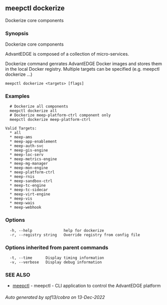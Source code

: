 ## meepctl dockerize

Dockerize core components

### Synopsis

Dockerize core components

AdvantEDGE is composed of a collection of micro-services.

Dockerize command genrates AdvantEDGE Docker images and stores them in
the local Docker registry.
Multiple targets can be specified (e.g. meepctl dockerize <target1> <target2>...)

```
meepctl dockerize <targets> [flags]
```

### Examples

```
  # Dockerize all components
  meepctl dockerize all
  # Dockerize meep-platform-ctrl component only
  meepctl dockerize meep-platform-ctrl

Valid Targets:
  * all
  * meep-ams
  * meep-app-enablement
  * meep-auth-svc
  * meep-gis-engine
  * meep-loc-serv
  * meep-metrics-engine
  * meep-mg-manager
  * meep-mon-engine
  * meep-platform-ctrl
  * meep-rnis
  * meep-sandbox-ctrl
  * meep-tc-engine
  * meep-tc-sidecar
  * meep-virt-engine
  * meep-vis
  * meep-wais
  * meep-webhook
```

### Options

```
  -h, --help              help for dockerize
  -r, --registry string   Override registry from config file
```

### Options inherited from parent commands

```
  -t, --time      Display timing information
  -v, --verbose   Display debug information
```

### SEE ALSO

* [meepctl](meepctl.md)	 - meepctl - CLI application to control the AdvantEDGE platform

###### Auto generated by spf13/cobra on 13-Dec-2022
